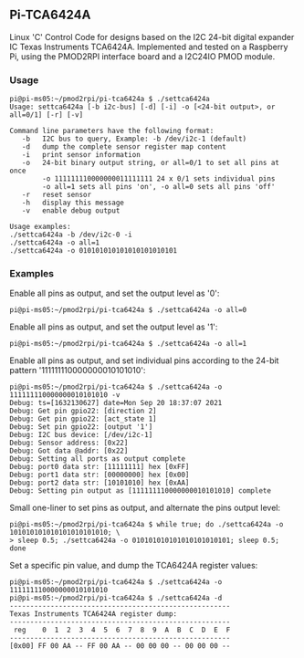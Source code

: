 ## Pi-TCA6424A

Linux 'C' Control Code for designs based on the I2C 24-bit digital expander IC Texas Instruments TCA6424A.
Implemented and tested on a Raspberry Pi, using the PMOD2RPI interface board and a I2C24IO PMOD module. 

### Usage
```
pi@pi-ms05:~/pmod2rpi/pi-tca6424a $ ./settca6424a
Usage: settca6424a [-b i2c-bus] [-d] [-i] -o [<24-bit output>, or all=0/1] [-r] [-v]

Command line parameters have the following format:
   -b   I2C bus to query, Example: -b /dev/i2c-1 (default)
   -d   dump the complete sensor register map content
   -i   print sensor information
   -o   24-bit binary output string, or all=0/1 to set all pins at once
        -o 111111110000000011111111 24 x 0/1 sets individual pins
        -o all=1 sets all pins 'on', -o all=0 sets all pins 'off'
   -r   reset sensor
   -h   display this message
   -v   enable debug output

Usage examples:
./settca6424a -b /dev/i2c-0 -i
./settca6424a -o all=1
./settca6424a -o 010101010101010101010101
```

### Examples

Enable all pins as output, and set the output level as '0':
```
pi@pi-ms05:~/pmod2rpi/pi-tca6424a $ ./settca6424a -o all=0
```
Enable all pins as output, and set the output level as '1':
```
pi@pi-ms05:~/pmod2rpi/pi-tca6424a $ ./settca6424a -o all=1
```
Enable all pins as output, and set individual pins according to the 24-bit pattern '111111110000000010101010':
```
pi@pi-ms05:~/pmod2rpi/pi-tca6424a $ ./settca6424a -o 111111110000000010101010 -v
Debug: ts=[1632130627] date=Mon Sep 20 18:37:07 2021
Debug: Get pin gpio22: [direction 2]
Debug: Get pin gpio22: [act_state 1]
Debug: Set pin gpio22: [output '1']
Debug: I2C bus device: [/dev/i2c-1]
Debug: Sensor address: [0x22]
Debug: Got data @addr: [0x22]
Debug: Setting all ports as output complete
Debug: port0 data str: [11111111] hex [0xFF]
Debug: port1 data str: [00000000] hex [0x00]
Debug: port2 data str: [10101010] hex [0xAA]
Debug: Setting pin output as [111111110000000010101010] complete
```
Small one-liner to set pins as output, and alternate the pins output level:
``` 
pi@pi-ms05:~/pmod2rpi/pi-tca6424a $ while true; do ./settca6424a -o 101010101010101010101010; \
> sleep 0.5; ./settca6424a -o 010101010101010101010101; sleep 0.5; done
```
Set a specific pin value, and dump the TCA6424A register values:
```
pi@pi-ms05:~/pmod2rpi/pi-tca6424a $ ./settca6424a -o 111111110000000010101010
pi@pi-ms05:~/pmod2rpi/pi-tca6424a $ ./settca6424a -d
------------------------------------------------------
Texas Instruments TCA6424A register dump:
------------------------------------------------------
 reg    0  1  2  3  4  5  6  7  8  9  A  B  C  D  E  F
------------------------------------------------------
[0x00] FF 00 AA -- FF 00 AA -- 00 00 00 -- 00 00 00 --
```